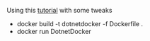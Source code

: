 Using this [tutorial](https://docs.microsoft.com/en-us/dotnet/core/docker/build-container?tabs=windows) with some tweaks 

*  docker build -t dotnetdocker -f Dockerfile .
* docker run DotnetDocker